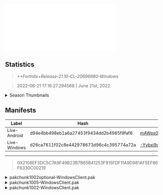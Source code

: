 <div style="pointer-events: none">
  <img style="pointer-events: none" src="https://raw.githubusercontent.com/Tectors/Archive/master/source/dependents/gen.21.10.svg" width="360" height="155">
<div>

## Statistics
> *++Fortnite+Release-21.10-CL-20696680-Windows*

> 2022-06-21 17:16:27.294568 | June 21st, 2022

<details>
  <summary>Season Thumbnails</summary>

  > Seasonal thumbnails are a season's normal ltms and their photos.

  | Name | ID |
  | - | - |
  | [Zero Build - Duos](https://raw.githubusercontent.com/Tectors/Archive/master/source/dependents/monthly-rotaton/playlist_nobuildbr_duo_21_10.png) | Playlist_NoBuildBR_Duo |
  | [Solo](https://raw.githubusercontent.com/Tectors/Archive/master/source/dependents/monthly-rotaton/playlist_defaultsolo_21_10.png) | Playlist_DefaultSolo |
  | [Zero Build - Trios](https://raw.githubusercontent.com/Tectors/Archive/master/source/dependents/monthly-rotaton/playlist_nobuildbr_trio_21_10.png) | Playlist_NoBuildBR_Trio |
  | [Zero Build - Solo](https://raw.githubusercontent.com/Tectors/Archive/master/source/dependents/monthly-rotaton/playlist_nobuildbr_solo_21_10.png) | Playlist_NoBuildBR_Solo |
</details>

## Manifests
| Label | Hash | Route |
| - | - | - |
| Live-Android | d94e4bb498eb1a6a27453f9434dd2b4985f9faf6 | [mAWps08D5dF49la680KBSQa59Omuvw](https://github.com/Tectors/Archive/blob/master/manifests/mAWps08D5dF49la680KBSQa59Omuvw.manifest) |
| Live-Windows | d26ca7611f02c8e442978673d96c4c395774a72a | [-Yybxi9oJtChHWh2d0ya33nKGk7YkA](https://github.com/Tectors/Archive/blob/master/manifests/-Yybxi9oJtChHWh2d0ya33nKGk7YkA.manifest) |

---

> 0X2108EF3DC5C7A9F49B23B7B65B41253F915FDF11A9D981AF5EF86F6330C00219

<details>
  <summary>pakchunk1002optional-WindowsClient.pak</summary>

  > FortniteGame/Content/Paks/pakchunk1002optional-WindowsClient.pak

  > 0x15BAC691A328AA3ABF09A6A6749AD0501CFF3E306AB40D301651A3D553B11FA0

  <img src="https://raw.githubusercontent.com/Tectors/Archive/master/source/dependents/referred/Wrap_495_Ensemble.svg" width="100"> <img src="https://raw.githubusercontent.com/Tectors/Archive/master/source/dependents/referred/Pickaxe_ID_822_EnsembleSnakeMale.svg" width="100"> <img src="https://raw.githubusercontent.com/Tectors/Archive/master/source/dependents/referred/Pickaxe_ID_821_EnsembleFemale.svg" width="100"> <img src="https://raw.githubusercontent.com/Tectors/Archive/master/source/dependents/referred/LSID_457_Ensemble_Characters.svg" width="100"> <img src="https://raw.githubusercontent.com/Tectors/Archive/master/source/dependents/referred/LSID_456_Ensemble_BusGroup.svg" width="100"> <img src="https://raw.githubusercontent.com/Tectors/Archive/master/source/dependents/referred/Glider_ID_378_EnsembleSnakeMale.svg" width="100"> <img src="https://raw.githubusercontent.com/Tectors/Archive/master/source/dependents/referred/Glider_ID_377_EnsembleMaroonMale.svg" width="100"> <img src="https://raw.githubusercontent.com/Tectors/Archive/master/source/dependents/referred/EID_Spiral.svg" width="100"> <img src="https://raw.githubusercontent.com/Tectors/Archive/master/source/dependents/referred/EID_Fangs.svg" width="100"> <img src="https://raw.githubusercontent.com/Tectors/Archive/master/source/dependents/referred/CID_A_435_Athena_Commando_F_Ensemble.svg" width="100"> <img src="https://raw.githubusercontent.com/Tectors/Archive/master/source/dependents/referred/CID_A_434_Athena_Commando_M_EnsembleMaroon.svg" width="100"> <img src="https://raw.githubusercontent.com/Tectors/Archive/master/source/dependents/referred/CID_A_433_Athena_Commando_M_EnsembleSnake.svg" width="100"> <img src="https://raw.githubusercontent.com/Tectors/Archive/master/source/dependents/referred/CID_A_432_Athena_Commando_M_Ensemble.svg" width="100"> <img src="https://raw.githubusercontent.com/Tectors/Archive/master/source/dependents/referred/BID_A_032_EnsembleMaroonMale.svg" width="100"> <img src="https://raw.githubusercontent.com/Tectors/Archive/master/source/dependents/referred/BID_A_031_EnsembleFemale.svg" width="100"> <img src="https://raw.githubusercontent.com/Tectors/Archive/master/source/dependents/referred/BID_A_030_EnsembleMaskMale.svg" width="100"> 
</details>

<details>
  <summary>pakchunk1005-WindowsClient.pak</summary>

  > FortniteGame/Content/Paks/pakchunk1005-WindowsClient.pak

  > 0xFA71F715EE14F1A91A432128CBE8376FA213EB9F7754F6353D98F03FE77FC9D9

  <img src="https://raw.githubusercontent.com/Tectors/Archive/master/source/dependents/referred/Emoji_S21_Ensemble_Snake.svg" width="100"> <img src="https://raw.githubusercontent.com/Tectors/Archive/master/source/dependents/referred/Emoji_S21_Ensemble_Seal.svg" width="100"> <img src="https://raw.githubusercontent.com/Tectors/Archive/master/source/dependents/referred/Emoji_S21_Ensemble_Maroon.svg" width="100"> <img src="https://raw.githubusercontent.com/Tectors/Archive/master/source/dependents/referred/Emoji_S21_Ensemble_Grey.svg" width="100"> 
</details>

<details>
  <summary>pakchunk1002-WindowsClient.pak</summary>

  > FortniteGame/Content/Paks/pakchunk1002-WindowsClient.pak

  > 0x15BAC691A328AA3ABF09A6A6749AD0501CFF3E306AB40D301651A3D553B11FA0

  <img src="https://raw.githubusercontent.com/Tectors/Archive/master/source/dependents/referred/Wrap_495_Ensemble.svg" width="100"> <img src="https://raw.githubusercontent.com/Tectors/Archive/master/source/dependents/referred/Pickaxe_ID_822_EnsembleSnakeMale.svg" width="100"> <img src="https://raw.githubusercontent.com/Tectors/Archive/master/source/dependents/referred/Pickaxe_ID_821_EnsembleFemale.svg" width="100"> <img src="https://raw.githubusercontent.com/Tectors/Archive/master/source/dependents/referred/LSID_457_Ensemble_Characters.svg" width="100"> <img src="https://raw.githubusercontent.com/Tectors/Archive/master/source/dependents/referred/LSID_456_Ensemble_BusGroup.svg" width="100"> <img src="https://raw.githubusercontent.com/Tectors/Archive/master/source/dependents/referred/Glider_ID_378_EnsembleSnakeMale.svg" width="100"> <img src="https://raw.githubusercontent.com/Tectors/Archive/master/source/dependents/referred/Glider_ID_377_EnsembleMaroonMale.svg" width="100"> <img src="https://raw.githubusercontent.com/Tectors/Archive/master/source/dependents/referred/EID_Spiral.svg" width="100"> <img src="https://raw.githubusercontent.com/Tectors/Archive/master/source/dependents/referred/EID_Fangs.svg" width="100"> <img src="https://raw.githubusercontent.com/Tectors/Archive/master/source/dependents/referred/CID_A_435_Athena_Commando_F_Ensemble.svg" width="100"> <img src="https://raw.githubusercontent.com/Tectors/Archive/master/source/dependents/referred/CID_A_434_Athena_Commando_M_EnsembleMaroon.svg" width="100"> <img src="https://raw.githubusercontent.com/Tectors/Archive/master/source/dependents/referred/CID_A_433_Athena_Commando_M_EnsembleSnake.svg" width="100"> <img src="https://raw.githubusercontent.com/Tectors/Archive/master/source/dependents/referred/CID_A_432_Athena_Commando_M_Ensemble.svg" width="100"> <img src="https://raw.githubusercontent.com/Tectors/Archive/master/source/dependents/referred/BID_A_032_EnsembleMaroonMale.svg" width="100"> <img src="https://raw.githubusercontent.com/Tectors/Archive/master/source/dependents/referred/BID_A_031_EnsembleFemale.svg" width="100"> <img src="https://raw.githubusercontent.com/Tectors/Archive/master/source/dependents/referred/BID_A_030_EnsembleMaskMale.svg" width="100"> 
</details>


